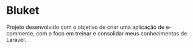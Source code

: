 # Bluket
Projeto desenvolvido com o objetivo de criar uma aplicação de e-commerce, com o foco em treinar e consolidar meus conhecimentos de Laravel.
